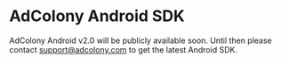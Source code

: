 AdColony Android SDK
====================
AdColony Android v2.0 will be publicly available soon. Until then please contact support@adcolony.com to get the latest Android SDK. 
